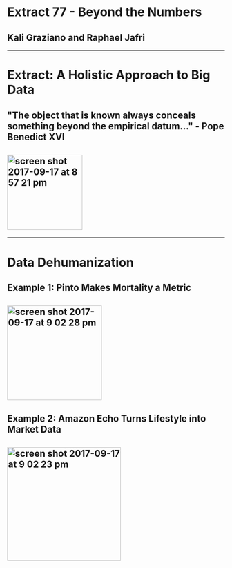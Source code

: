 # Extract 77 - Beyond the Numbers
  
## Kali Graziano and Raphael Jafri
  
---
# Extract: A Holistic Approach to Big Data
  
##  "The object that is known always conceals something beyond the empirical datum..."   - Pope Benedict XVI
  
##  <img width="174" alt="screen shot 2017-09-17 at 8 57 21 pm" src="https://user-images.githubusercontent.com/31671465/30526594-15ffc5b4-9beb-11e7-8547-38e206ad8ea3.png">
  
---
# Data Dehumanization
  
## Example 1: Pinto Makes Mortality a Metric

## <img width="219" alt="screen shot 2017-09-17 at 9 02 28 pm" src="https://user-images.githubusercontent.com/31671465/30526622-99488f28-9beb-11e7-9097-42b8f29ac6f5.png">
  

## Example 2: Amazon Echo Turns Lifestyle into Market Data

## <img width="263" alt="screen shot 2017-09-17 at 9 02 23 pm" src="https://user-images.githubusercontent.com/31671465/30526623-9c1914ac-9beb-11e7-98a8-ebdba84b9901.png">
